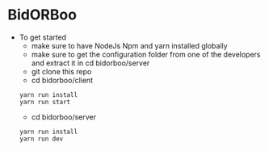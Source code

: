 # BidORBoo



* To get started 
  * make sure to have NodeJs Npm and yarn installed globally 
  * make sure to get the configuration folder from one of the developers and extract it in cd bidorboo/server
  * git clone this repo
  * cd bidorboo/client
  ``` 
  yarn run install
  yarn run start
  ```
  * cd bidorboo/server
  ```
  yarn run install
  yarn run dev
  ```
